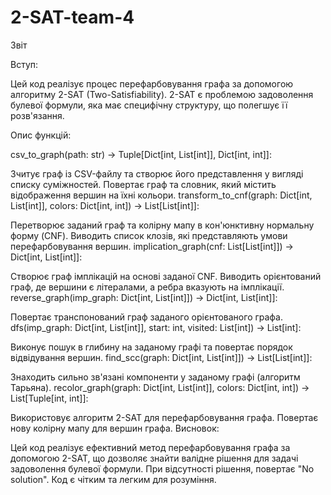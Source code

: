 # 2-SAT-team-4
 
Звіт

Вступ:

Цей код реалізує процес перефарбовування графа за допомогою алгоритму 2-SAT (Two-Satisfiability). 2-SAT є проблемою задоволення булевої формули, яка має специфічну структуру, що полегшує її розв'язання.

Опис функцій:

csv_to_graph(path: str) -> Tuple[Dict[int, List[int]], Dict[int, int]]:

Зчитує граф із CSV-файлу та створює його представлення у вигляді списку суміжностей.
Повертає граф та словник, який містить відображення вершин на їхні кольори.
transform_to_cnf(graph: Dict[int, List[int]], colors: Dict[int, int]) -> List[List[int]]:

Перетворює заданий граф та колірну мапу в кон'юнктивну нормальну форму (CNF).
Виводить список клозів, які представляють умови перефарбовування вершин.
implication_graph(cnf: List[List[int]]) -> Dict[int, List[int]]:

Створює граф імплікацій на основі заданої CNF.
Виводить орієнтований граф, де вершини є літералами, а ребра вказують на імплікації.
reverse_graph(imp_graph: Dict[int, List[int]]) -> Dict[int, List[int]]:

Повертає транспонований граф заданого орієнтованого графа.
dfs(imp_graph: Dict[int, List[int]], start: int, visited: List[int]) -> List[int]:

Виконує пошук в глибину на заданому графі та повертає порядок відвідування вершин.
find_scc(graph: Dict[int, List[int]]) -> List[List[int]]:

Знаходить сильно зв'язані компоненти у заданому графі (алгоритм Тарьяна).
recolor_graph(graph: Dict[int, List[int]], colors: Dict[int, int]) -> List[Tuple[int, int]]:

Використовує алгоритм 2-SAT для перефарбовування графа.
Повертає нову колірну мапу для вершин графа.
Висновок:

Цей код реалізує ефективний метод перефарбовування графа за допомогою 2-SAT, що дозволяє знайти валідне рішення для задачі задоволення булевої формули. При відсутності рішення, повертає "No solution". Код є чітким та легким для розуміння.
